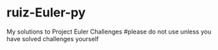 # ruiz-Euler-py
My solutions to Project Euler Challenges #please do not use unless you have solved challenges yourself
